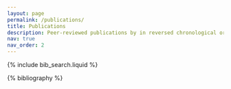 ```yaml
---
layout: page
permalink: /publications/
title: Publications
description: Peer-reviewed publications by in reversed chronological order. Greatly indebted to all my co-authors, supervisors, and collaborators for their invaluable contributions.
nav: true
nav_order: 2
---
```


<!-- _pages/publications.md -->

<!-- Bibsearch Feature -->

{% include bib_search.liquid %}

<div class="publications">

{% bibliography %}

</div>
